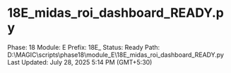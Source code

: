 # 18E_midas_roi_dashboard_READY.py

Phase: 18
Module: E
Prefix: 18E_
Status: Ready
Path: D:\MAGIC\scripts\phase18\module_E\18E_midas_roi_dashboard_READY.py
Last Updated: July 28, 2025 5:14 PM (GMT+5:30)
